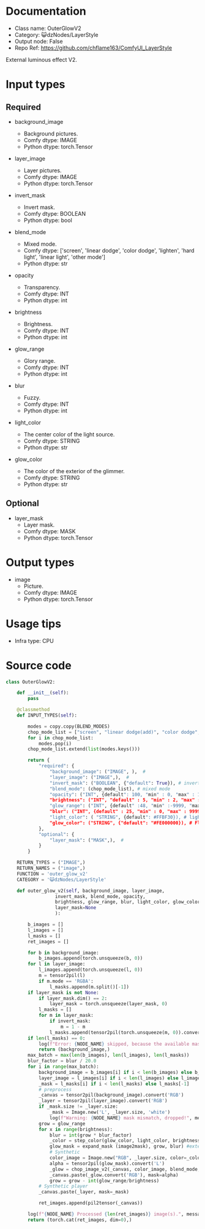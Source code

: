 # Documentation
- Class name: OuterGlowV2
- Category: 😺dzNodes/LayerStyle
- Output node: False
- Repo Ref: https://github.com/chflame163/ComfyUI_LayerStyle

External luminous effect V2.

# Input types

## Required

- background_image
    - Background pictures.
    - Comfy dtype: IMAGE
    - Python dtype: torch.Tensor

- layer_image
    - Layer pictures.
    - Comfy dtype: IMAGE
    - Python dtype: torch.Tensor

- invert_mask
    - Invert mask.
    - Comfy dtype: BOOLEAN
    - Python dtype: bool

- blend_mode
    - Mixed mode.
    - Comfy dtype: ['screen', 'linear dodge', 'color dodge', 'lighten', 'hard light', 'linear light', 'other mode']
    - Python dtype: str

- opacity
    - Transparency.
    - Comfy dtype: INT
    - Python dtype: int

- brightness
    - Brightness.
    - Comfy dtype: INT
    - Python dtype: int

- glow_range
    - Glory range.
    - Comfy dtype: INT
    - Python dtype: int

- blur
    - Fuzzy.
    - Comfy dtype: INT
    - Python dtype: int

- light_color
    - The center color of the light source.
    - Comfy dtype: STRING
    - Python dtype: str

- glow_color
    - The color of the exterior of the glimmer.
    - Comfy dtype: STRING
    - Python dtype: str

## Optional

- layer_mask
    - Layer mask.
    - Comfy dtype: MASK
    - Python dtype: torch.Tensor

# Output types

- image
    - Picture.
    - Comfy dtype: IMAGE
    - Python dtype: torch.Tensor

# Usage tips
- Infra type: CPU

# Source code
```python
class OuterGlowV2:

    def __init__(self):
        pass

    @classmethod
    def INPUT_TYPES(self):

        modes = copy.copy(BLEND_MODES)
        chop_mode_list = ["screen", "linear dodge(add)", "color dodge", "lighten", "dodge", "hard light", "linear light"]
        for i in chop_mode_list:
            modes.pop(i)
        chop_mode_list.extend(list(modes.keys()))

        return {
            "required": {
                "background_image": ("IMAGE", ),  #
                "layer_image": ("IMAGE",),  #
                "invert_mask": ("BOOLEAN", {"default": True}), # invert mask
                "blend_mode": (chop_mode_list), # mixed mode
                "opacity": ("INT", {default": 100, "min" : 0, "max" : 100, "step" ), # Transparency
                "brightness": ("INT", "default" : 5, "min" : 2, "max" : 20, "step" ), # iterative
                "glow_range": ("INT", {default" :48, "min" :-9999, "max" :9999, "step" ), # expansion
                "blur": ("INT", {default" : 25, "min" : 0, "max" : 9999, "step" ), # Expanding
                "light_color": ( "STRING", {default": #FFBF30}), # light center colour
                "glow_color": ("STRING", {"default": "#FE000000}), # Florious Outer Colors
            },
            "optional": {
                "layer_mask": ("MASK",),  #
            }
        }

    RETURN_TYPES = ("IMAGE",)
    RETURN_NAMES = ("image",)
    FUNCTION = 'outer_glow_v2'
    CATEGORY = '😺dzNodes/LayerStyle'

    def outer_glow_v2(self, background_image, layer_image,
                  invert_mask, blend_mode, opacity,
                  brightness, glow_range, blur, light_color, glow_color,
                  layer_mask=None
                  ):

        b_images = []
        l_images = []
        l_masks = []
        ret_images = []

        for b in background_image:
            b_images.append(torch.unsqueeze(b, 0))
        for l in layer_image:
            l_images.append(torch.unsqueeze(l, 0))
            m = tensor2pil(l)
            if m.mode == 'RGBA':
                l_masks.append(m.split()[-1])
        if layer_mask is not None:
            if layer_mask.dim() == 2:
                layer_mask = torch.unsqueeze(layer_mask, 0)
            l_masks = []
            for m in layer_mask:
                if invert_mask:
                    m = 1 - m
                l_masks.append(tensor2pil(torch.unsqueeze(m, 0)).convert('L'))
        if len(l_masks) == 0:
            log(f"Error: {NODE_NAME} skipped, because the available mask is not found.", message_type='error')
            return (background_image,)
        max_batch = max(len(b_images), len(l_images), len(l_masks))
        blur_factor = blur / 20.0
        for i in range(max_batch):
            background_image = b_images[i] if i < len(b_images) else b_images[-1]
            layer_image = l_images[i] if i < len(l_images) else l_images[-1]
            _mask = l_masks[i] if i < len(l_masks) else l_masks[-1]
            # preprocess
            _canvas = tensor2pil(background_image).convert('RGB')
            _layer = tensor2pil(layer_image).convert('RGB')
            if _mask.size != _layer.size:
                _mask = Image.new('L', _layer.size, 'white')
                log(f"Warning: {NODE_NAME} mask mismatch, dropped!", message_type='warning')
            grow = glow_range
            for x in range(brightness):
                blur = int(grow * blur_factor)
                _color = step_color(glow_color, light_color, brightness, x)
                glow_mask = expand_mask (image2mask), grow, blur) #extension, blurry
                # Synthetic
                color_image = Image.new("RGB", _layer.size, color=_color)
                alpha = tensor2pil(glow_mask).convert('L')
                _glow = chop_image_v2(_canvas, color_image, blend_mode, int(step_value(1, opacity, brightness, x)))
                _canvas.paste(_glow.convert('RGB'), mask=alpha)
                grow = grow - int(glow_range/brightness)
            # Synthetic player
            _canvas.paste(_layer, mask=_mask)

            ret_images.append(pil2tensor(_canvas))

        log(f"{NODE_NAME} Processed {len(ret_images)} image(s).", message_type='finish')
        return (torch.cat(ret_images, dim=0),)
```